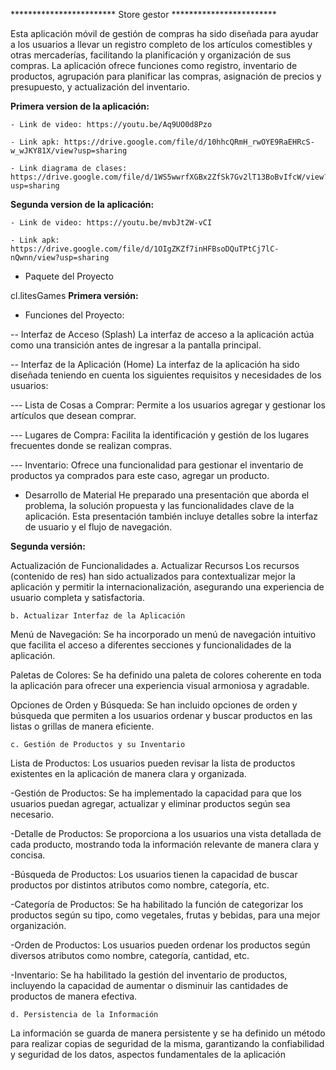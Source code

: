 
************************   Store gestor   ************************

Esta aplicación móvil de gestión de compras ha sido diseñada para ayudar a los usuarios a llevar un registro completo de los artículos comestibles y otras mercaderías, facilitando la planificación y organización de sus compras. La aplicación ofrece funciones como registro, inventario de productos, agrupación para planificar las compras, asignación de precios y presupuesto, y actualización del inventario.

 **Primera version de la aplicación:**

    - Link de video: https://youtu.be/Aq9UO0d8Pzo

    - Link apk: https://drive.google.com/file/d/10hhcQRmH_rwOYE9RaEHRcS-w_wJKY81X/view?usp=sharing

    - Link diagrama de clases: https://drive.google.com/file/d/1WS5wwrfXGBx2ZfSk7Gv2lT13BoBvIfcW/view?usp=sharing

**Segunda version de la aplicación:**

    - Link de video: https://youtu.be/mvbJt2W-vCI

    - Link apk: https://drive.google.com/file/d/1OIgZKZf7inHFBsoDQuTPtCj7lC-nQwnn/view?usp=sharing

- Paquete del Proyecto
  
cl.litesGames
**Primera versión:**

  - Funciones del Proyecto:
  
  -- Interfaz de Acceso (Splash)
  La interfaz de acceso a la aplicación actúa como una transición antes de ingresar a la pantalla principal.
  
  -- Interfaz de la Aplicación (Home)
  La interfaz de la aplicación ha sido diseñada teniendo en cuenta los siguientes requisitos y necesidades de los usuarios:
  
  --- Lista de Cosas a Comprar: Permite a los usuarios agregar y gestionar los artículos que desean comprar.
  
  --- Lugares de Compra: Facilita la identificación y gestión de los lugares frecuentes donde se realizan compras.
  
  --- Inventario: Ofrece una funcionalidad para gestionar el inventario de productos ya comprados para este caso, agregar un producto.
  
  - Desarrollo de Material
  He preparado una presentación que aborda el problema, la solución propuesta y las funcionalidades clave de la aplicación. Esta presentación también incluye detalles sobre la interfaz de usuario y el flujo de navegación.

**Segunda versión:**

 Actualización de Funcionalidades
    a. Actualizar Recursos
Los recursos (contenido de res) han sido actualizados para contextualizar mejor la aplicación y permitir la internacionalización, asegurando una experiencia de usuario completa y satisfactoria.

    b. Actualizar Interfaz de la Aplicación
Menú de Navegación: Se ha incorporado un menú de navegación intuitivo que facilita el acceso a diferentes secciones y funcionalidades de la aplicación.

Paletas de Colores: Se ha definido una paleta de colores coherente en toda la aplicación para ofrecer una experiencia visual armoniosa y agradable.

Opciones de Orden y Búsqueda: Se han incluido opciones de orden y búsqueda que permiten a los usuarios ordenar y buscar productos en las listas o grillas de manera eficiente.

    c. Gestión de Productos y su Inventario
Lista de Productos: Los usuarios pueden revisar la lista de productos existentes en la aplicación de manera clara y organizada.

-Gestión de Productos: Se ha implementado la capacidad para que los usuarios puedan agregar, actualizar y eliminar productos según sea necesario.

-Detalle de Productos: Se proporciona a los usuarios una vista detallada de cada producto, mostrando toda la información relevante de manera clara y concisa.

-Búsqueda de Productos: Los usuarios tienen la capacidad de buscar productos por distintos atributos como nombre, categoría, etc.

-Categoría de Productos: Se ha habilitado la función de categorizar los productos según su tipo, como vegetales, frutas y bebidas, para una mejor organización.

-Orden de Productos: Los usuarios pueden ordenar los productos según diversos atributos como nombre, categoría, cantidad, etc.

-Inventario: Se ha habilitado la gestión del inventario de productos, incluyendo la capacidad de aumentar o disminuir las cantidades de productos de manera efectiva.

    d. Persistencia de la Información
La información se guarda de manera persistente y se ha definido un método para realizar copias de seguridad de la misma, garantizando la confiabilidad y seguridad de los datos, aspectos fundamentales de la aplicación
